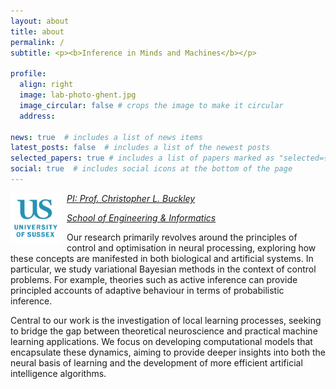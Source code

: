 ```yaml
---
layout: about
title: about
permalink: /
subtitle: <p><b>Inference in Minds and Machines</b></p>

profile:
  align: right
  image: lab-photo-ghent.jpg
  image_circular: false # crops the image to make it circular
  address: 

news: true  # includes a list of news items
latest_posts: false  # includes a list of the newest posts
selected_papers: true # includes a list of papers marked as "selected={true}"
social: true  # includes social icons at the bottom of the page
---
```


<img src="../assets/img/uni_of_sussex_logo.png" alt="My Image"  width="80" height="80" style="float: left; margin-right: 10px;">

<i><a href="https://profiles.sussex.ac.uk/p108674-christopher-buckley">PI: Prof. Christopher L. Buckley</a></i>

<i><a href="https://www.sussex.ac.uk/ei/">School of Engineering & Informatics</a></i>

Our research primarily revolves around the principles of control and optimisation in neural processing, exploring how these concepts are manifested in both biological and artificial systems. In particular, we study variational Bayesian methods in the context of control problems. For example, theories such as active inference can provide principled accounts of adaptive behaviour in terms of probabilistic inference.

Central to our work is the investigation of local learning processes, seeking to bridge the gap between theoretical neuroscience and practical machine learning applications. We focus on developing computational models that encapsulate these dynamics, aiming to provide deeper insights into both the neural basis of learning and the development of more efficient artificial intelligence algorithms.


